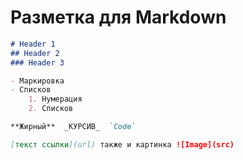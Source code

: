 # **Разметка для Markdown**

```md
# Header 1
## Header 2
### Header 3

- Маркировка
- Списков
	1. Нумерация
	2. Списков

**Жирный**  _КУРСИВ_  `Code` 

[текст ссылки](url) также и картинка ![Image](src)

```


